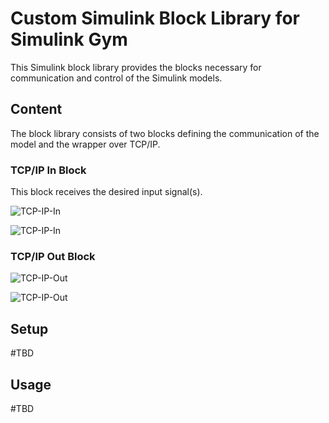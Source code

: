 # Custom Simulink Block Library for Simulink Gym

This Simulink block library provides the blocks necessary for communication and control of the Simulink models.

## Content

The block library consists of two blocks defining the communication of the model and the wrapper over TCP/IP.

### TCP/IP In Block

This block receives the desired input signal(s).

![TCP-IP-In](https://user-images.githubusercontent.com/16197185/204263287-b422802f-4d65-4540-ae40-8b3e0cd03759.png)

![TCP-IP-In](https://user-images.githubusercontent.com/16197185/204263662-4458b099-97db-4c9b-b5b0-51e752f2e160.png)

### TCP/IP Out Block

![TCP-IP-Out](https://user-images.githubusercontent.com/16197185/204263337-873a8a0d-c125-4176-ab79-739f96e2428f.png)

![TCP-IP-Out](https://user-images.githubusercontent.com/16197185/204263691-8f63a277-4650-4473-b06c-8f99c43fd82f.png)

## Setup

#TBD

## Usage

#TBD

